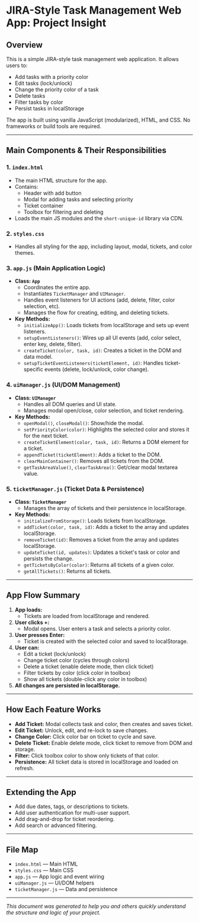 # JIRA-Style Task Management Web App: Project Insight

## Overview
This is a simple JIRA-style task management web application. It allows users to:
- Add tasks with a priority color
- Edit tasks (lock/unlock)
- Change the priority color of a task
- Delete tasks
- Filter tasks by color
- Persist tasks in localStorage

The app is built using vanilla JavaScript (modularized), HTML, and CSS. No frameworks or build tools are required.

---

## Main Components & Their Responsibilities

### 1. `index.html`
- The main HTML structure for the app.
- Contains:
  - Header with add button
  - Modal for adding tasks and selecting priority
  - Ticket container
  - Toolbox for filtering and deleting
- Loads the main JS modules and the `short-unique-id` library via CDN.

### 2. `styles.css`
- Handles all styling for the app, including layout, modal, tickets, and color themes.

### 3. `app.js` (Main Application Logic)
- **Class: `App`**
  - Coordinates the entire app.
  - Instantiates `TicketManager` and `UIManager`.
  - Handles event listeners for UI actions (add, delete, filter, color selection, etc).
  - Manages the flow for creating, editing, and deleting tickets.
- **Key Methods:**
  - `initializeApp()`: Loads tickets from localStorage and sets up event listeners.
  - `setupEventListeners()`: Wires up all UI events (add, color select, enter key, delete, filter).
  - `createTicket(color, task, id)`: Creates a ticket in the DOM and data model.
  - `setupTicketEventListeners(ticketElement, id)`: Handles ticket-specific events (delete, lock/unlock, color change).

### 4. `uiManager.js` (UI/DOM Management)
- **Class: `UIManager`**
  - Handles all DOM queries and UI state.
  - Manages modal open/close, color selection, and ticket rendering.
- **Key Methods:**
  - `openModal()`, `closeModal()`: Show/hide the modal.
  - `setPriorityColor(color)`: Highlights the selected color and stores it for the next ticket.
  - `createTicketElement(color, task, id)`: Returns a DOM element for a ticket.
  - `appendTicket(ticketElement)`: Adds a ticket to the DOM.
  - `clearMainContainer()`: Removes all tickets from the DOM.
  - `getTaskAreaValue()`, `clearTaskArea()`: Get/clear modal textarea value.

### 5. `ticketManager.js` (Ticket Data & Persistence)
- **Class: `TicketManager`**
  - Manages the array of tickets and their persistence in localStorage.
- **Key Methods:**
  - `initializeFromStorage()`: Loads tickets from localStorage.
  - `addTicket(color, task, id)`: Adds a ticket to the array and updates localStorage.
  - `removeTicket(id)`: Removes a ticket from the array and updates localStorage.
  - `updateTicket(id, updates)`: Updates a ticket's task or color and persists the change.
  - `getTicketsByColor(color)`: Returns all tickets of a given color.
  - `getAllTickets()`: Returns all tickets.

---

## App Flow Summary
1. **App loads:**
   - Tickets are loaded from localStorage and rendered.
2. **User clicks +:**
   - Modal opens. User enters a task and selects a priority color.
3. **User presses Enter:**
   - Ticket is created with the selected color and saved to localStorage.
4. **User can:**
   - Edit a ticket (lock/unlock)
   - Change ticket color (cycles through colors)
   - Delete a ticket (enable delete mode, then click ticket)
   - Filter tickets by color (click color in toolbox)
   - Show all tickets (double-click any color in toolbox)
5. **All changes are persisted in localStorage.**

---

## How Each Feature Works
- **Add Ticket:** Modal collects task and color, then creates and saves ticket.
- **Edit Ticket:** Unlock, edit, and re-lock to save changes.
- **Change Color:** Click color bar on ticket to cycle and save.
- **Delete Ticket:** Enable delete mode, click ticket to remove from DOM and storage.
- **Filter:** Click toolbox color to show only tickets of that color.
- **Persistence:** All ticket data is stored in localStorage and loaded on refresh.

---

## Extending the App
- Add due dates, tags, or descriptions to tickets.
- Add user authentication for multi-user support.
- Add drag-and-drop for ticket reordering.
- Add search or advanced filtering.

---

## File Map
- `index.html` — Main HTML
- `styles.css` — Main CSS
- `app.js` — App logic and event wiring
- `uiManager.js` — UI/DOM helpers
- `ticketManager.js` — Data and persistence

---

*This document was generated to help you and others quickly understand the structure and logic of your project.* 